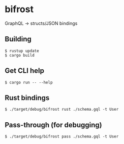 bifrost
=======

GraphQL -> structs/JSON bindings

## Building

```
$ rustup update
$ cargo build
```

## Get CLI help

```
$ cargo run -- --help
```

## Rust bindings

```
$ ./target/debug/bifrost rust ./schema.gql -t User
```

## Pass-through (for debugging)

```
$ ./target/debug/bifrost pass ./schema.gql -t User
```
